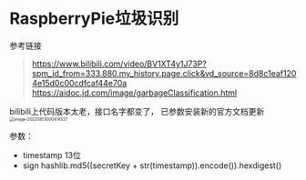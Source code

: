 # RaspberryPie垃圾识别
参考链接
> https://www.bilibili.com/video/BV1XT4y1J73P?spm_id_from=333.880.my_history.page.click&vd_source=8d8c1eaf1204e15d0c00cdfcaf44e70a
> https://aidoc.jd.com/image/garbageClassification.html

bilibili上代码版本太老，接口名字都变了， 已参数安装新的官方文档更新
<img src="https://ressmatthew-picture-cloud-storage.oss-cn-hangzhou.aliyuncs.com/img/image-20220813000414527.png" alt="image-20220813000414527" style="zoom:50%;" />

参数：

* timestamp 13位
* sign hashlib.md5((secretKey + str(timestamp)).encode()).hexdigest()
